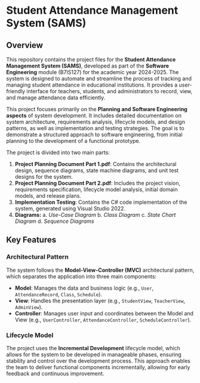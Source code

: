# Student Attendance Management System (SAMS)

## Overview

This repository contains the project files for the **Student Attendance Management System (SAMS)**, developed as part of the **Software Engineering** module (B7IS127) for the academic year 2024-2025. The system is designed to automate and streamline the process of tracking and managing student attendance in educational institutions. It provides a user-friendly interface for teachers, students, and administrators to record, view, and manage attendance data efficiently.

This project focuses primarily on the **Planning and Software Engineering aspects** of system development. It includes detailed documentation on system architecture, requirements analysis, lifecycle models, and design patterns, as well as implementation and testing strategies. The goal is to demonstrate a structured approach to software engineering, from initial planning to the development of a functional prototype.

The project is divided into two main parts:
1. **Project Planning Document Part 1.pdf**: Contains the architectural design, sequence diagrams, state machine diagrams, and unit test designs for the system.
2. **Project Planning Document Part 2.pdf**: Includes the project vision, requirements specification, lifecycle model analysis, initial domain models, and release plans.
3. **Implementation Testing**: Contains the C# code implementation of the system, generated using Visual Studio 2022.
4. **Diagrams:**
  a. *Use-Case Diagram*
  b. *Class Diagram*
  c. *State Chart Diagram*
  d. *Sequence Diagrams*

## Key Features

### Architectural Pattern
The system follows the **Model-View-Controller (MVC)** architectural pattern, which separates the application into three main components:
- **Model**: Manages the data and business logic (e.g., `User`, `AttendanceRecord`, `Class`, `Schedule`).
- **View**: Handles the presentation layer (e.g., `StudentView`, `TeacherView`, `AdminView`).
- **Controller**: Manages user input and coordinates between the Model and View (e.g., `UserController`, `AttendanceController`, `ScheduleController`).

### Lifecycle Model
The project uses the **Incremental Development** lifecycle model, which allows for the system to be developed in manageable phases, ensuring stability and control over the development process. This approach enables the team to deliver functional components incrementally, allowing for early feedback and continuous improvement.

